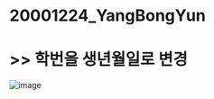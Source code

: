 # 20001224_YangBongYun

# >> 학번을 생년월일로 변경

![image](https://github.com/user-attachments/assets/59bcbb3b-fdcc-4998-a24c-655191979009)
